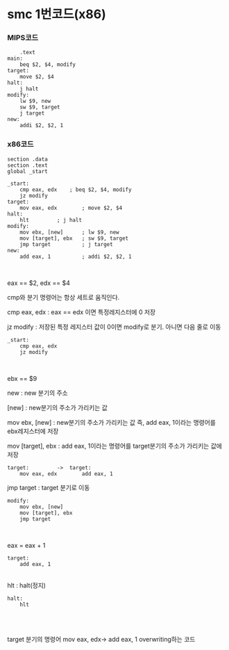# smc 1번코드(x86)

### MIPS코드

```assembly
	.text
main:	
	beq $2, $4, modify
target: 
	move $2, $4
halt:	
	j halt
modify: 
	lw $9, new
	sw $9, target
	j target
new:	
	addi $2, $2, 1
```

### x86코드

```assembly
section .data
section .text
global _start

_start:
    cmp eax, edx	; beq $2, $4, modify
    jz modify
target:
    mov eax, edx     	; move $2, $4
halt:
    hlt			; j halt
modify:
    mov ebx, [new]      ; lw $9, new
    mov [target], ebx	; sw $9, target
    jmp target        	; j target
new:
    add eax, 1        	; addi $2, $2, 1
```

</br>

eax == $2, edx == $4

cmp와 분기 명령어는 항상 세트로 움직인다.

cmp eax, edx : eax == edx 이면 특정레지스터에 0 저장

jz modify : 저장된 특정 레지스터 값이 0이면 modify로 분기. 아니면 다음 줄로 이동

```assembly
_start:
    cmp eax, edx
    jz modify
```

</br>

ebx == $9

new : new 분기의 주소

[new] : new분기의 주소가 가리키는 값

mov ebx, [new] : new분기의 주소가 가리키는 값 즉, add eax, 1이라는  명령어를 ebx레지스터에 저장

mov [target], ebx : add eax, 1이라는 명령어를 target분기의 주소가 가리키는 값에 저장

```assembly
target:			->	target:
    mov eax, edx		add eax, 1
```

jmp target : target 분기로 이동

```assembly
modify:
    mov ebx, [new]      
    mov [target], ebx	
    jmp target        	
```

</br>

eax = eax + 1

```assembly
target:
    add eax, 1
```

</br>
hlt : halt(정지)

```assembly
halt:
    hlt
```

</br>

</br>

target 분기의 명령어 mov eax, edx-> add eax, 1 overwriting하는 코드
